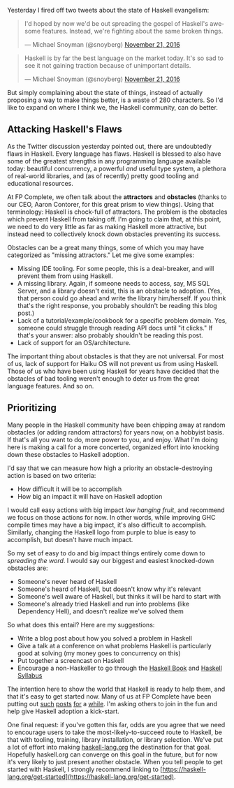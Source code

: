 Yesterday I fired off two tweets about the state of Haskell evangelism:

<blockquote class="twitter-tweet" data-lang="en"><p lang="en" dir="ltr">I&#39;d hoped by now we&#39;d be out spreading the gospel of Haskell&#39;s awesome features. Instead, we&#39;re fighting about the same broken things.</p>&mdash; Michael Snoyman (@snoyberg) <a href="https://twitter.com/snoyberg/status/800585540177432576">November 21, 2016</a></blockquote>
<blockquote class="twitter-tweet" data-conversation="none" data-lang="en"><p lang="en" dir="ltr">Haskell is by far the best language on the market today. It&#39;s so sad to see it not gaining traction because of unimportant details.</p>&mdash; Michael Snoyman (@snoyberg) <a href="https://twitter.com/snoyberg/status/800586069863301120">November 21, 2016</a></blockquote>
<script async src="//platform.twitter.com/widgets.js" charset="utf-8"></script>

But simply complaining about the state of things, instead of actually
proposing a way to make things better, is a waste of 280
characters. So I'd like to expand on where I think we, the Haskell
community, can do better.

## Attacking Haskell's Flaws

As the Twitter discussion yesterday pointed out, there are undoubtedly
flaws in Haskell. Every language has flaws. Haskell is blessed to also
have some of the greatest strengths in any programming language
available today: beautiful concurrency, a powerful _and_ useful type
system, a plethora of real-world libraries, and (as of recently)
pretty good tooling and educational resources.

At FP Complete, we often talk about the __attractors__ and
__obstacles__ (thanks to our CEO, Aaron Contorer, for this great prism
to view things). Using that terminology: Haskell is chock-full of
attractors. The problem is the obstacles which prevent Haskell from
taking off. I'm going to claim that, at this point, we need to do very
little as far as making Haskell more attractive, but instead need to
collectively knock down obstacles preventing its success.

Obstacles can be a great many things, some of which you may have
categorized as "missing attractors." Let me give some examples:

* Missing IDE tooling. For some people, this is a deal-breaker, and
  will prevent them from using Haskell.
* A missing library. Again, if someone needs to access, say, MS SQL
  Server, and a library doesn't exist, this is an obstacle to
  adoption. (Yes, that person could go ahead and write the library
  him/herself. If you think that's the right response, you probably
  shouldn't be reading this blog post.)
* Lack of a tutorial/example/cookbook for a specific problem
  domain. Yes, someone could struggle through reading API docs until
  "it clicks." If that's your answer: also probably shouldn't be
  reading this post.
* Lack of support for an OS/architecture.

The important thing about obstacles is that they are not
universal. For most of us, lack of support for Haiku OS will not
prevent us from using Haskell. Those of us who have been using Haskell
for years have decided that the obstacles of bad tooling weren't
enough to deter us from the great language features. And so on.

## Prioritizing

Many people in the Haskell community have been chipping away at random
obstacles (or adding random attractors) for years now, on a hobbyist
basis. If that's all you want to do, more power to you, and
enjoy. What I'm doing here is making a call for a more concerted,
organized effort into knocking down these obstacles to Haskell
adoption.

I'd say that we can measure how high a priority an obstacle-destroying
action is based on two criteria:

* How difficult it will be to accomplish
* How big an impact it will have on Haskell adoption

I would call easy actions with big impact _low hanging fruit_, and
recommend we focus on those actions for now. In other words, while
improving GHC compile times may have a big impact, it's also difficult
to accomplish. Similarly, changing the Haskell logo from purple to
blue is easy to accomplish, but doesn't have much impact.

So my set of easy to do and big impact things entirely come down to
*spreading the word*. I would say our biggest and easiest knocked-down
obstacles are:

* Someone's never heard of Haskell
* Someone's heard of Haskell, but doesn't know why it's relevant
* Someone's well aware of Haskell, but thinks it will be hard to start
  with
* Someone's already tried Haskell and run into problems (like
  Dependency Hell), and doesn't realize we've solved them

So what does this entail? Here are my suggestions:

* Write a blog post about how you solved a problem in Haskell
* Give a talk at a conference on what problems Haskell is particularly
  good at solving (my money goes to concurrency on this)
* Put together a screencast on Haskell
* Encourage a non-Haskeller to go through the
  [Haskell Book](http://haskellbook.com/) and
  [Haskell Syllabus](https://www.fpcomplete.com/haskell-syllabus)

The intention here to show the world that Haskell is ready to help
them, and that it's easy to get started now. Many of us at FP Complete
have been putting out
[such](https://www.fpcomplete.com/blog/2016/11/comparative-concurrency-with-haskell)
[posts](https://www.fpcomplete.com/blog/2016/10/static-compilation-with-stack)
[for](https://www.fpcomplete.com/blog/2016/09/practical-haskell-simple-file-mirror-1)
a
[while](https://www.fpcomplete.com/blog/2016/08/bitrot-free-scripts). I'm
asking others to join in the fun and help give Haskell adoption a
kick-start.

One final request: if you've gotten this far, odds are you agree that
we need to encourage users to take the most-likely-to-succeed route to
Haskell, be that with tooling, training, library installation, or
library selection. We've put a lot of effort into making
[haskell-lang.org](https://haskell-lang.org) the destination for that
goal. Hopefully haskell.org can converge on this goal in the future,
but for now it's very likely to just present another obstacle. When
you tell people to get started with Haskell, I strongly recommend
linking to
[https://haskell-lang.org/get-started](https://haskell-lang.org/get-started).
